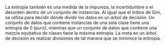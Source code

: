 La entropía también es una medida de la impureza, la incertidumbre o el desorden dentro de un conjunto de instancias. Al igual que el índice de Gini, se utiliza para decidir dónde dividir los datos en un árbol de decisión. Un conjunto de datos que contiene instancias de una sola clase tiene una entropía de 0 (puro), mientras que un conjunto de datos que contiene una mezcla equitativa de clases tiene la máxima entropía. La meta en un árbol de decisión es realizar divisiones de tal manera que se minimice la entropía.